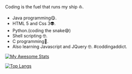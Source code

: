 Coding is the fuel that runs my ship :sailboat:.
- Java programming:yum:.
- HTML 5 and Css 3:alien:.
- Python.(coding the snake:sweat_smile:)
- Shell scripting	:nerd_face:.
- C programming:exploding_head:.
- Also learning Javascript and JQuery	:nerd_face:.
#coddingaddict.

[![My Awesome Stats](https://awesome-github-stats.azurewebsites.net/user-stats/kabingusam?cardType=level&theme=github-dark&Ring=EFB7BA)](https://git.io/awesome-stats-card)

[![Top Langs](https://github-readme-stats.vercel.app/api/top-langs/?username=kabingusam)](https://github.com/kabingusam/github-readme-stats)


